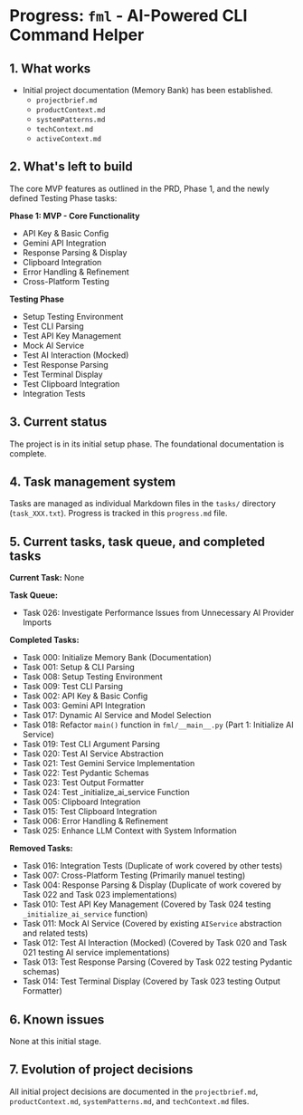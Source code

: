 # Progress: `fml` - AI-Powered CLI Command Helper

## 1. What works

- Initial project documentation (Memory Bank) has been established.
  - `projectbrief.md`
  - `productContext.md`
  - `systemPatterns.md`
  - `techContext.md`
  - `activeContext.md`

## 2. What's left to build

The core MVP features as outlined in the PRD, Phase 1, and the newly defined Testing Phase tasks:

**Phase 1: MVP - Core Functionality**

- API Key & Basic Config
- Gemini API Integration
- Response Parsing & Display
- Clipboard Integration
- Error Handling & Refinement
- Cross-Platform Testing

**Testing Phase**

- Setup Testing Environment
- Test CLI Parsing
- Test API Key Management
- Mock AI Service
- Test AI Interaction (Mocked)
- Test Response Parsing
- Test Terminal Display
- Test Clipboard Integration
- Integration Tests

## 3. Current status

The project is in its initial setup phase. The foundational documentation is complete.

## 4. Task management system

Tasks are managed as individual Markdown files in the `tasks/` directory (`task_XXX.txt`). Progress is tracked in this `progress.md` file.

## 5. Current tasks, task queue, and completed tasks

**Current Task:** None

**Task Queue:**

- Task 026: Investigate Performance Issues from Unnecessary AI Provider Imports

**Completed Tasks:**

- Task 000: Initialize Memory Bank (Documentation)
- Task 001: Setup & CLI Parsing
- Task 008: Setup Testing Environment
- Task 009: Test CLI Parsing
- Task 002: API Key & Basic Config
- Task 003: Gemini API Integration
- Task 017: Dynamic AI Service and Model Selection
- Task 018: Refactor `main()` function in `fml/__main__.py` (Part 1: Initialize AI Service)
- Task 019: Test CLI Argument Parsing
- Task 020: Test AI Service Abstraction
- Task 021: Test Gemini Service Implementation
- Task 022: Test Pydantic Schemas
- Task 023: Test Output Formatter
- Task 024: Test _initialize_ai_service Function
- Task 005: Clipboard Integration
- Task 015: Test Clipboard Integration
- Task 006: Error Handling & Refinement
- Task 025: Enhance LLM Context with System Information

**Removed Tasks:**

- Task 016: Integration Tests (Duplicate of work covered by other tests)
- Task 007: Cross-Platform Testing (Primarily manuel testing)
- Task 004: Response Parsing & Display (Duplicate of work covered by Task 022 and Task 023 implementations)
- Task 010: Test API Key Management (Covered by Task 024 testing `_initialize_ai_service` function)
- Task 011: Mock AI Service (Covered by existing `AIService` abstraction and related tests)
- Task 012: Test AI Interaction (Mocked) (Covered by Task 020 and Task 021 testing AI service implementations)
- Task 013: Test Response Parsing (Covered by Task 022 testing Pydantic schemas)
- Task 014: Test Terminal Display (Covered by Task 023 testing Output Formatter)

## 6. Known issues

None at this initial stage.

## 7. Evolution of project decisions

All initial project decisions are documented in the `projectbrief.md`, `productContext.md`, `systemPatterns.md`, and `techContext.md` files.
